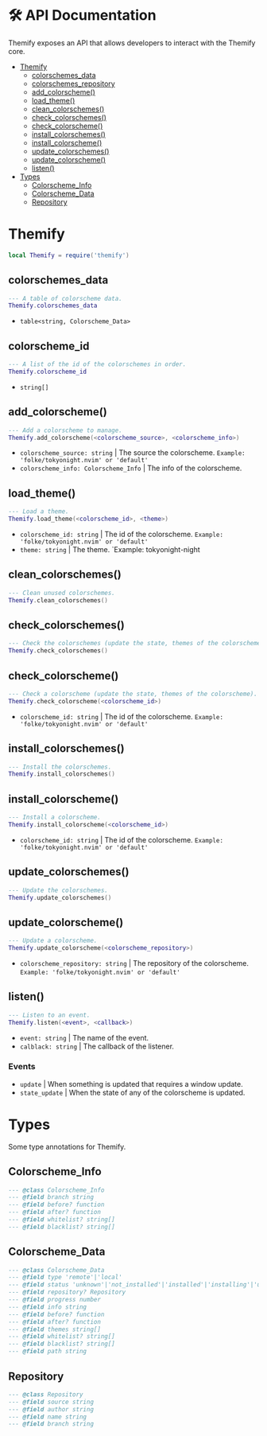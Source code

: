 # 🛠 API Documentation

Themify exposes an API that allows developers to interact with the Themify core.

- [Themify](#themify)
  - [colorschemes_data](#colorschemes_data)
  - [colorschemes_repository](#colorschemes_repository)
  - [add_colorscheme()](#add_colorscheme)
  - [load_theme()](#load_theme)
  - [clean_colorschemes()](#clean_colorschemes)
  - [check_colorschemes()](#check_colorschemes)
  - [check_colorscheme()](#check_colorscheme)
  - [install_colorschemes()](#install_colorschemes)
  - [install_colorscheme()](#install_colorscheme)
  - [update_colorschemes()](#update_colorschemes)
  - [update_colorscheme()](#update_colorscheme)
  - [listen()](#listen)
- [Types](#types)
  - [Colorscheme_Info](#colorscheme_info)
  - [Colorscheme_Data](#colorscheme_data)
  - [Repository](#repository)

# Themify

```lua
local Themify = require('themify')
```

## colorschemes_data

```lua
--- A table of colorscheme data.
Themify.colorschemes_data
```

- `table<string, Colorscheme_Data>`

## colorscheme_id

```lua
--- A list of the id of the colorschemes in order.
Themify.colorscheme_id
```

- `string[]`

## add_colorscheme()

```lua
--- Add a colorscheme to manage.
Themify.add_colorscheme(<colorscheme_source>, <colorscheme_info>)
```

- `colorscheme_source: string` | The source the colorscheme. `Example: 'folke/tokyonight.nvim' or 'default'`
- `colorscheme_info: Colorscheme_Info` | The info of the colorscheme.

## load_theme()

```lua
--- Load a theme.
Themify.load_theme(<colorscheme_id>, <theme>)
```

- `colorscheme_id: string` | The id of the colorscheme. `Example: 'folke/tokyonight.nvim' or 'default'`
- `theme: string` | The theme. `Example: tokyonight-night

## clean_colorschemes()

```lua
--- Clean unused colorschemes.
Themify.clean_colorschemes()
```

## check_colorschemes()

```lua
--- Check the colorschemes (update the state, themes of the colorschemes).
Themify.check_colorschemes()
```

## check_colorscheme()

```lua
--- Check a colorscheme (update the state, themes of the colorscheme).
Themify.check_colorscheme(<colorscheme_id>)
```

- `colorscheme_id: string` | The id of the colorscheme. `Example: 'folke/tokyonight.nvim' or 'default'`

## install_colorschemes()

```lua
--- Install the colorschemes.
Themify.install_colorschemes()
```

## install_colorscheme()

```lua
--- Install a colorscheme.
Themify.install_colorscheme(<colorscheme_id>)
```

- `colorscheme_id: string` | The id of the colorscheme. `Example: 'folke/tokyonight.nvim' or 'default'`

## update_colorschemes()

```lua
--- Update the colorschemes.
Themify.update_colorschemes()
```

## update_colorscheme()

```lua
--- Update a colorscheme.
Themify.update_colorscheme(<colorscheme_repository>)
```
- `colorscheme_repository: string` | The repository of the colorscheme. `Example: 'folke/tokyonight.nvim' or 'default'`

## listen()

```lua
--- Listen to an event.
Themify.listen(<event>, <callback>)
```

- `event: string` | The name of the event.
- `calblack: string` | The callback of the listener.

### Events

- `update` | When something is updated that requires a window update.
- `state_update` | When the state of any of the colorscheme is updated.

# Types

Some type annotations for Themify.

## Colorscheme_Info

```lua
--- @class Colorscheme_Info
--- @field branch string
--- @field before? function
--- @field after? function
--- @field whitelist? string[]
--- @field blacklist? string[]
```

## Colorscheme_Data

```lua
--- @class Colorscheme_Data
--- @field type 'remote'|'local'
--- @field status 'unknown'|'not_installed'|'installed'|'installing'|'updating'|'failed'
--- @field repository? Repository
--- @field progress number
--- @field info string
--- @field before? function
--- @field after? function
--- @field themes string[]
--- @field whitelist? string[]
--- @field blacklist? string[]
--- @field path string
```

## Repository

```lua
--- @class Repository
--- @field source string
--- @field author string
--- @field name string
--- @field branch string
```
